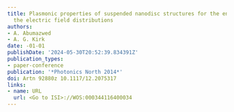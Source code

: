 ```yaml
---
title: Plasmonic properties of suspended nanodisc structures for the enhancement of
  the electric field distributions
authors:
- A. Abumazwed
- A. G. Kirk
date: -01-01
publishDate: '2024-05-30T20:52:39.834391Z'
publication_types:
- paper-conference
publication: '*Photonics North 2014*'
doi: Artn 92880z 10.1117/12.2075317
links:
- name: URL
  url: <Go to ISI>://WOS:000344116400034
---
```

